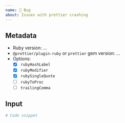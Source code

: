 ```yaml
---
name: 🐛 Bug
about: Issues with prettier crashing
---
```


## Metadata

- Ruby version: ...
- `@prettier/plugin-ruby` or `prettier` gem version: ...
- Options:
  - [x] `rubyHashLabel`
  - [x] `rubyModifier`
  - [x] `rubySingleQuote`
  - [ ] `rubyToProc`
  - [ ] `trailingComma`

## Input

```ruby
# Code snippet
```
